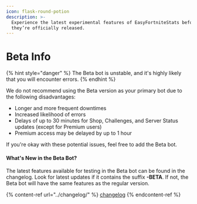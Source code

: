 ```yaml
---
icon: flask-round-potion
description: >-
  Experience the latest experimental features of EasyFortniteStats before
  they’re officially released.
---
```


# Beta Info

{% hint style="danger" %}
The Beta bot is unstable, and it's highly likely that you will encounter errors.
{% endhint %}

We do not recommend using the Beta version as your primary bot due to the following disadvantages:

* Longer and more frequent downtimes
* Increased likelihood of errors
* Delays of up to 30 minutes for Shop, Challenges, and Server Status updates (except for Premium users)
* Premium access may be delayed by up to 1 hour

If you're okay with these potential issues, feel free to add the Beta bot.

#### What's New in the Beta Bot?

The latest features available for testing in the Beta bot can be found in the changelog. Look for latest updates if it contains the suffix **-BETA**. If not, the Beta bot will have the same features as the regular version.

{% content-ref url="../changelog/" %}
[changelog](../changelog/)
{% endcontent-ref %}
